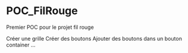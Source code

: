 # POC_FilRouge
Premier POC pour le projet fil rouge

Créer une grille
Créer des boutons
Ajouter des boutons dans un bouton container
...
